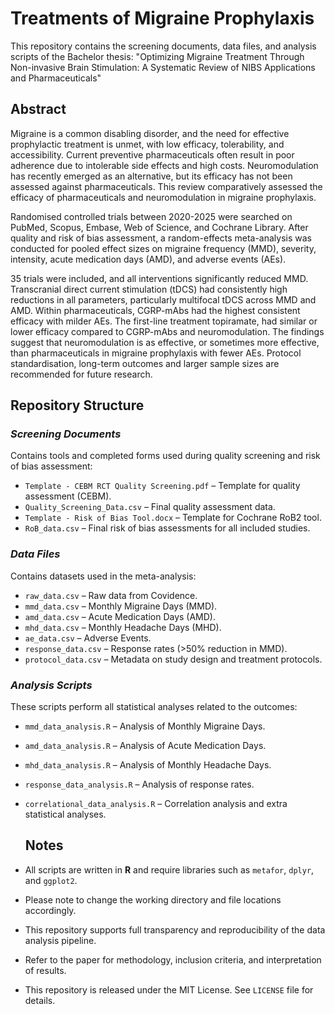 # Treatments of Migraine Prophylaxis
This repository contains the screening documents, data files, and analysis scripts of the Bachelor thesis: 
"Optimizing Migraine Treatment Through Non-invasive Brain Stimulation: A Systematic Review of NIBS Applications and Pharmaceuticals"

## Abstract
Migraine is a common disabling disorder, and the need for effective prophylactic treatment is unmet, with low efficacy, tolerability, and accessibility. Current preventive pharmaceuticals often result in poor adherence due to intolerable side effects and high costs. Neuromodulation has recently emerged as an alternative, but its efficacy has not been assessed against pharmaceuticals. This review comparatively assessed the efficacy of pharmaceuticals and neuromodulation in migraine prophylaxis.

Randomised controlled trials between 2020-2025 were searched on PubMed, Scopus, Embase, Web of Science, and Cochrane Library. After quality and risk of bias assessment, a random-effects meta-analysis was conducted for pooled effect sizes on migraine frequency (MMD), severity, intensity, acute medication days (AMD), and adverse events (AEs).

35 trials were included, and all interventions significantly reduced MMD. Transcranial direct current stimulation (tDCS) had consistently high reductions in all parameters, particularly multifocal tDCS across MMD and AMD. Within pharmaceuticals, CGRP-mAbs had the highest consistent efficacy with milder AEs. The first-line treatment topiramate, had similar or lower efficacy compared to CGRP-mAbs and neuromodulation. The findings suggest that neuromodulation is as effective, or sometimes more effective, than pharmaceuticals in migraine prophylaxis with fewer AEs. Protocol standardisation, long-term outcomes and larger sample sizes are recommended for future research.

## Repository Structure
### _Screening Documents_
Contains tools and completed forms used during quality screening and risk of bias assessment:

- `Template - CEBM RCT Quality Screening.pdf` – Template for quality assessment (CEBM).
- `Quality_Screening_Data.csv` – Final quality assessment data.
- `Template - Risk of Bias Tool.docx` – Template for Cochrane RoB2 tool.
- `RoB_data.csv` – Final risk of bias assessments for all included studies.

### _Data Files_
Contains datasets used in the meta-analysis:
- `raw_data.csv` – Raw data from Covidence.
- `mmd_data.csv` – Monthly Migraine Days (MMD).
- `amd_data.csv` – Acute Medication Days (AMD).
- `mhd_data.csv` – Monthly Headache Days (MHD).
- `ae_data.csv` – Adverse Events.
- `response_data.csv` – Response rates (>50% reduction in MMD).
- `protocol_data.csv` – Metadata on study design and treatment protocols.

### _Analysis Scripts_
These scripts perform all statistical analyses related to the outcomes:
- `mmd_data_analysis.R` – Analysis of Monthly Migraine Days.
- `amd_data_analysis.R` – Analysis of Acute Medication Days.
- `mhd_data_analysis.R` – Analysis of Monthly Headache Days.
- `response_data_analysis.R` – Analysis of response rates.
- `correlational_data_analysis.R` – Correlation analysis and extra statistical analyses.

  ## Notes
- All scripts are written in **R** and require libraries such as `metafor`, `dplyr`, and `ggplot2`.
- Please note to change the working directory and file locations accordingly.
- This repository supports full transparency and reproducibility of the data analysis pipeline.
- Refer to the paper for methodology, inclusion criteria, and interpretation of results.
- This repository is released under the MIT License. See `LICENSE` file for details.
